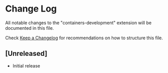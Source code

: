 # Change Log

All notable changes to the "containers-development" extension will be documented in this file.

Check [Keep a Changelog](http://keepachangelog.com/) for recommendations on how to structure this file.

## [Unreleased]

- Initial release